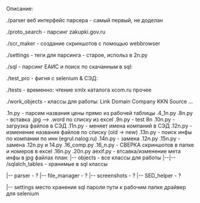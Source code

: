 Описание:

./parser веб интерфейс парсера - самый первый, не доделан

./proto_search - парсинг zakupki.gov.ru

./scr_maker - создание скриншотов с помощью webbrowser

./settings - теги для парсинга - старое, использ в 2n.py

./sql - парсинг ЕАИС и поиск по скачанным в sql:

./test_pro - фигня с selenium & СЭД:

./tests - временно:
  чтение xmlx каталога xcom.ru
  прочее

./work_objects - классы для работы:
  Link
  Domain
  Company
  KKN
  Source
  ...

.1n.py - парсим названия цены прямо из рабочей таблицы
.4_1n.py
.8n.py - вставка .jpg --> .word по списку из excel
.9n.py - test 8n
.10n.py - загрузка файлов в СЭД
.11n.py - меняет имена компаний в СЭД
.12n.py - изменение названия файлов по списку (old -> new)
.13n.py - поиск инфы по компании по инн (egrul.nalog.ru)
.14n.py - замена .12n.py
.15n.py - замена .12n.py  и 14.py
.16_comp.py
.16_n.py - СВЕРКА скриншотов в папке и номеров в excel
.16n.py
.20n.py
aexif.py - втсавка/изменение мета инфы в jpg файлах
план:
|-- objects - все классы для работы
|--|-- /sqlalch_tables - хранимые в sql классы

|-- parser - ?
|-- file_manager - ?
|-- screenshots - ?
|-- SED_helper - ?

|-- settings
    место хранения sql
    пароли
    пути к рабочим папке
    драйвер для selenium
